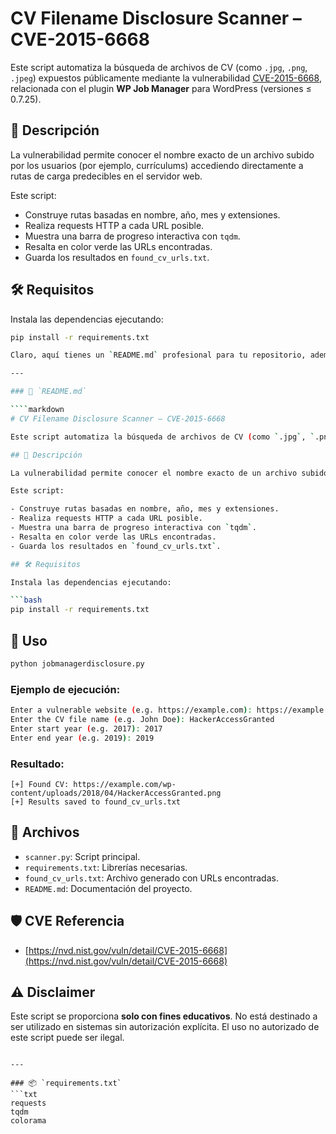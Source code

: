 # CV Filename Disclosure Scanner – CVE-2015-6668

Este script automatiza la búsqueda de archivos de CV (como `.jpg`, `.png`, `.jpeg`) expuestos públicamente mediante la vulnerabilidad [CVE-2015-6668](https://nvd.nist.gov/vuln/detail/CVE-2015-6668), relacionada con el plugin **WP Job Manager** para WordPress (versiones ≤ 0.7.25).

## 🧠 Descripción

La vulnerabilidad permite conocer el nombre exacto de un archivo subido por los usuarios (por ejemplo, currículums) accediendo directamente a rutas de carga predecibles en el servidor web.

Este script:

- Construye rutas basadas en nombre, año, mes y extensiones.
- Realiza requests HTTP a cada URL posible.
- Muestra una barra de progreso interactiva con `tqdm`.
- Resalta en color verde las URLs encontradas.
- Guarda los resultados en `found_cv_urls.txt`.

## 🛠️ Requisitos

Instala las dependencias ejecutando:

```bash
pip install -r requirements.txt

Claro, aquí tienes un `README.md` profesional para tu repositorio, además del archivo `requirements.txt` correspondiente.

---

### 📄 `README.md`

````markdown
# CV Filename Disclosure Scanner – CVE-2015-6668

Este script automatiza la búsqueda de archivos de CV (como `.jpg`, `.png`, `.jpeg`) expuestos públicamente mediante la vulnerabilidad [CVE-2015-6668](https://nvd.nist.gov/vuln/detail/CVE-2015-6668), relacionada con el plugin **WP Job Manager** para WordPress (versiones ≤ 0.7.25).

## 🧠 Descripción

La vulnerabilidad permite conocer el nombre exacto de un archivo subido por los usuarios (por ejemplo, currículums) accediendo directamente a rutas de carga predecibles en el servidor web.

Este script:

- Construye rutas basadas en nombre, año, mes y extensiones.
- Realiza requests HTTP a cada URL posible.
- Muestra una barra de progreso interactiva con `tqdm`.
- Resalta en color verde las URLs encontradas.
- Guarda los resultados en `found_cv_urls.txt`.

## 🛠️ Requisitos

Instala las dependencias ejecutando:

```bash
pip install -r requirements.txt
````

## 🚀 Uso

```bash
python jobmanagerdisclosure.py
```

### Ejemplo de ejecución:

```bash
Enter a vulnerable website (e.g. https://example.com): https://example.com
Enter the CV file name (e.g. John Doe): HackerAccessGranted
Enter start year (e.g. 2017): 2017
Enter end year (e.g. 2019): 2019
```

### Resultado:

```text
[+] Found CV: https://example.com/wp-content/uploads/2018/04/HackerAccessGranted.png
[+] Results saved to found_cv_urls.txt
```

## 📂 Archivos

* `scanner.py`: Script principal.
* `requirements.txt`: Librerías necesarias.
* `found_cv_urls.txt`: Archivo generado con URLs encontradas.
* `README.md`: Documentación del proyecto.

## 🛡️ CVE Referencia

* [https://nvd.nist.gov/vuln/detail/CVE-2015-6668](https://nvd.nist.gov/vuln/detail/CVE-2015-6668)

## ⚠️ Disclaimer

Este script se proporciona **solo con fines educativos**. No está destinado a ser utilizado en sistemas sin autorización explícita. El uso no autorizado de este script puede ser ilegal.

````

---

### 📦 `requirements.txt`
```txt
requests
tqdm
colorama
````

